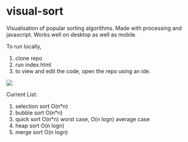 # visual-sort
Visualisation of popular sorting algorithms. Made with processing and javascript. Works well on desktop as well as mobile. 

To run locally,
1. clone repo
2. run index.html
3. to view and edit the code, open the repo using an ide.

![](mergedemo.gif)

Current List:
1. selection sort O(n*n)
2. bubble sort O(n*n)
3. quick sort O(n*n) worst case, O(n logn) average case
4. heap sort O(n logn)
5. merge sort O(n logn)

